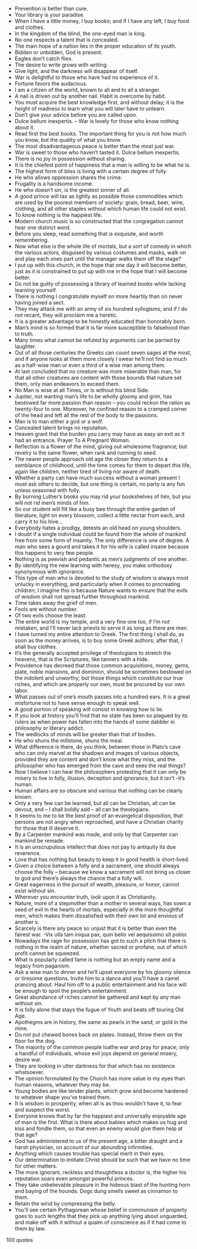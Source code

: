  - Prevention is better than cure.
 - Your library is your paradise.
 - When I have a little money, I buy books; and if I have any left, I buy food and clothes.
 - In the kingdom of the blind, the one-eyed man is king.
 - No one respects a talent that is concealed.
 - The main hope of a nation lies in the proper education of its youth.
 - Bidden or unbidden, God is present.
 - Eagles don’t catch flies.
 - The desire to write grows with writing.
 - Give light, and the darkness will disappear of itself.
 - War is delightful to those who have had no experience of it.
 - Fortune favors the audacious.
 - I am a citizen of the world, known to all and to all a stranger.
 - A nail is driven out by another nail. Habit is overcome by habit.
 - You must acquire the best knowledge first, and without delay; it is the height of madness to learn what you will later have to unlearn.
 - Don’t give your advice before you are called upon.
 - Dulce bellum inexpertis. – War is lovely for those who know nothing about it.
 - Read first the best books. The important thing for you is not how much you know, but the quality of what you know.
 - The most disadvantageous peace is better than the most just war.
 - War is sweet to those who haven’t tasted it. Dulce bellum inexpertis.
 - There is no joy in possession without sharing.
 - It is the chiefest point of happiness that a man is willing to be what he is.
 - The highest form of bliss is living with a certain degree of folly.
 - He who allows oppression shares the crime.
 - Frugality is a handsome income.
 - He who doesn’t sin, is the greatest sinner of all.
 - A good prince will tax as lightly as possible those commodities which are used by the poorest members of society: grain, bread, beer, wine, clothing, and all other staples without which human life could not exist.
 - To know nothing is the happiest life.
 - Modern church music is so constructed that the congregation cannot hear one distinct word.
 - Before you sleep, read something that is exquisite, and worth remembering.
 - Now what else is the whole life of mortals, but a sort of comedy in which the various actors, disguised by various costumes and masks, walk on and play each ones part until the manager walks them off the stage?
 - I put up with this church, in the hope that one day it will become better, just as it is constrained to put up with me in the hope that I will become better.
 - Do not be guilty of possessing a library of learned books while lacking learning yourself.
 - There is nothing I congratulate myself on more heartily than on never having joined a sect.
 - They may attack me with an army of six hundred syllogisms; and if I do not recant, they will proclaim me a heretic.
 - It is a greater advantage to be honestly educated than honorably born.
 - Man’s mind is so formed that it is far more susceptible to falsehood than to truth.
 - Many times what cannot be refuted by arguments can be parried by laughter.
 - Out of all those centuries the Greeks can count seven sages at the most, and if anyone looks at them more closely I swear he’ll not find so much as a half-wise man or even a third of a wise man among them.
 - At last concluded that no creature was more miserable than man, for that all other creatures are content with those bounds that nature set them, only man endeavors to exceed them.
 - No Man is wise at all Times, or is without his blind Side.
 - Jupiter, not wanting man’s life to be wholly gloomy and grim, has bestowed far more passion than reason – you could reckon the ration as twenty-four to one. Moreover, he confined reason to a cramped corner of the head and left all the rest of the body to the passions.
 - Man is to man either a god or a wolf.
 - Concealed talent brings no reputation.
 - Heaven grant that the burden you carry may have as easy an exit as it had an entrance. Prayer To A Pregnant Woman.
 - Reflection is a flower of the mind, giving out wholesome fragrance; but revelry is the same flower, when rank and running to seed.
 - The nearer people approach old age the closer they return to a semblance of childhood, until the time comes for them to depart this life, again like children, neither tired of living nor aware of death.
 - Whether a party can have much success without a woman present I must ask others to decide, but one thing is certain, no party is any fun unless seasoned with folly.
 - By burning Luther’s books you may rid your bookshelves of him, but you will not rid men’s minds of him.
 - So our student will flit like a busy bee through the entire garden of literature, light on every blossom, collect a little nectar from each, and carry it to his hive...
 - Everybody hates a prodigy, detests an old head on young shoulders.
 - I doubt if a single individual could be found from the whole of mankind free from some form of insanity. The only difference is one of degree. A man who sees a gourd and takes it for his wife is called insane because this happens to very few people.
 - Nothing is as peevish and pedantic as men’s judgments of one another.
 - By identifying the new learning with heresy, you make orthodoxy synonymous with ignorance.
 - This type of man who is devoted to the study of wisdom is always most unlucky in everything, and particularly when it comes to procreating children; I imagine this is because Nature wants to ensure that the evils of wisdom shall not spread further throughout mankind.
 - Time takes away the grief of men.
 - Fools are without number.
 - Of two evils choose the least.
 - The entire world is my temple, and a very fine one too, if I’m not mistaken, and I’ll never lack priests to serve it as long as there are men.
 - I have turned my entire attention to Greek. The first thing I shall do, as soon as the money arrives, is to buy some Greek authors; after that, I shall buy clothes.
 - It’s the generally accepted privilege of theologians to stretch the heavens, that is the Scriptures, like tanners with a hide.
 - Providence has decreed that those common acquisitions, money, gems, plate, noble mansions, and dominion, should be sometimes bestowed on the indolent and unworthy; but those things which constitute our true riches, and which are properly our own, must be procured by our own labor.
 - What passes out of one’s mouth passes into a hundred ears. It is a great misfortune not to have sense enough to speak well.
 - A good portion of speaking will consist in knowing how to lie.
 - If you look at history you’ll find that no state has been so plagued by its rulers as when power has fallen into the hands of some dabbler in philosophy or literary addict.
 - The wedlocks of minds will be greater than that of bodies.
 - He who shuns the millstone, shuns the meal.
 - What difference is there, do you think, between those in Plato’s cave who can only marvel at the shadows and images of various objects, provided they are content and don’t know what they miss, and the philosopher who has emerged from the cave and sees the real things?
 - Now I believe I can hear the philosophers protesting that it can only be misery to live in folly, illusion, deception and ignorance, but it isn’t -it’s human.
 - Human affairs are so obscure and various that nothing can be clearly known.
 - Only a very few can be learned, but all can be Christian, all can be devout, and – I shall boldly add – all can be theologians.
 - It seems to me to be the best proof of an evangelical disposition, that persons are not angry when reproached, and have a Christian charity for those that ill deserve it.
 - By a Carpenter mankind was made, and only by that Carpenter can mankind be remade.
 - It is an unscrupulous intellect that does not pay to antiquity its due reverence.
 - Love that has nothing but beauty to keep it in good health is short-lived.
 - Given a choice between a folly and a sacrament, one should always choose the folly – because we know a sacrament will not bring us closer to god and there’s always the chance that a folly will.
 - Great eagerness in the pursuit of wealth, pleasure, or honor, cannot exist without sin.
 - Wherever you encounter truth, look upon it as Christianity.
 - Nature, more of a stepmother than a mother in several ways, has sown a seed of evil in the hearts of mortals, especially in the more thoughtful men, which makes them dissatisfied with their own lot and envious of another s.
 - Scarcely is there any peace so unjust that it is better than even the fairest war. -Vix ulla tam iniqua pax, quin bello vel aequissimo sit potior.
 - Nowadays the rage for possession has got to such a pitch that there is nothing in the realm of nature, whether sacred or profane, out of which profit cannot be squeezed.
 - What is popularly called fame is nothing but an empty name and a legacy from paganism.
 - Ask a wise man to dinner and he’ll upset everyone by his gloomy silence or tiresome questions. Invite him to a dance and you’ll have a camel prancing about. Haul him off to a public entertainment and his face will be enough to spoil the people’s entertainment.
 - Great abundance of riches cannot be gathered and kept by any man without sin.
 - It is folly alone that stays the fugue of Youth and beats off touring Old Age.
 - Apothegms are in history, the same as pearls in the sand, or gold in the mine.
 - Do not put chewed bones back on plates. Instead, throw them on the floor for the dog.
 - The majority of the common people loathe war and pray for peace; only a handful of individuals, whose evil joys depend on general misery, desire war.
 - They are looking in utter darkness for that which has no existence whatsoever.
 - The opinion formulated by the Church has more value in my eyes than human reasons, whatever they may be.
 - Young bodies are like tender plants, which grow and become hardened to whatever shape you’ve trained them.
 - It is wisdom in prosperity, when all is as thou wouldn’t have it, to fear and suspect the worst.
 - Everyone knows that by far the happiest and universally enjoyable age of man is the first. What is there about babies which makes us hug and kiss and fondle them, so that even an enemy would give them help at that age?
 - God has administered to us of the present age, a bitter draught and a harsh physician, on account of our abounding infirmities.
 - Anything which causes trouble has special merit in their eyes.
 - Our determination to imitiate Christ should be such that we have no time for other matters.
 - The more ignorant, reckless and thoughtless a doctor is, the higher his reputation soars even amongst powerful princes.
 - They take unbelievable pleasure in the hideous blast of the hunting horn and baying of the hounds. Dogs dung smells sweet as cinnamon to them.
 - Retain the wind by compressing the belly.
 - You’ll see certain Pythagorean whose belief in communism of property goes to such lengths that they pick up anything lying about unguarded, and make off with it without a qualm of conscience as if it had come to them by law.

100 quotes